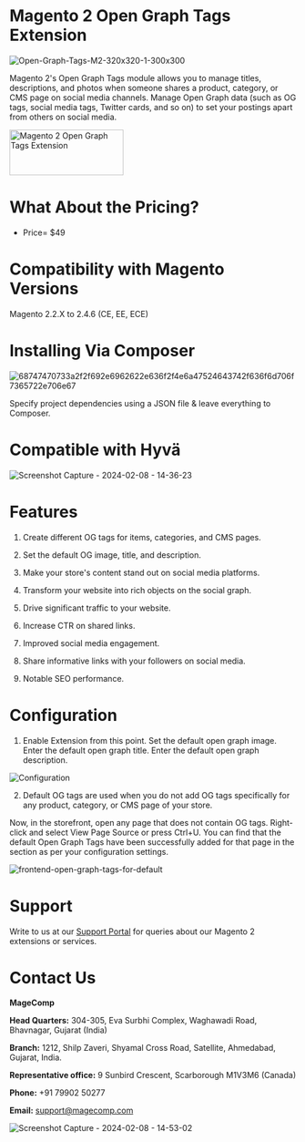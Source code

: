# Magento 2 Open Graph Tags Extension

![Open-Graph-Tags-M2-320x320-1-300x300](https://github.com/patelanny/magento-2-open-graph-tags/assets/121279820/c760e488-a684-4683-a760-03f8c926d846)


Magento 2's Open Graph Tags module allows you to manage titles, descriptions, and photos when someone shares a product, category, or CMS page on social media channels. Manage Open Graph data (such as OG tags, social media tags, Twitter cards, and so on) to set your postings apart from others on social media.

<a href="https://magecomp.com/magento-2-open-graph-tags.html">
<img src="https://camo.githubusercontent.com/f0daed80e54cedb78e21b512762e63e90ee6915af7ff2c58499c865b0e679f93/68747470733a2f2f6d616765636f6d702e636f6d2f6d656469612f627574746f6e2e77656270" alt="Magento 2 Open Graph Tags Extension" width="200" height="80">
</a>

# What About the Pricing?
* Price= $49
  
# Compatibility with Magento Versions
Magento 2.2.X to 2.4.6 (CE, EE, ECE)

# Installing Via Composer

![68747470733a2f2f692e6962622e636f2f4e6a47524643742f636f6d706f7365722e706e67](https://github.com/patelanny/magento-2-easy-coupon-manager/assets/121279820/cd9f4278-852a-4c9e-a5de-d6b96b0b2508)

Specify project dependencies using a JSON file & leave everything to Composer.

# Compatible with Hyvä

![Screenshot Capture - 2024-02-08 - 14-36-23](https://github.com/patelanny/magento-2-easy-coupon-manager/assets/121279820/9d2278de-e0b8-4585-9159-bc77325456e7)

# Features
1. Create different OG tags for items, categories, and CMS pages.

2. Set the default OG image, title, and description.

3. Make your store's content stand out on social media platforms.

4. Transform your website into rich objects on the social graph.

5. Drive significant traffic to your website.

6. Increase CTR on shared links.

7. Improved social media engagement.

8. Share informative links with your followers on social media.

9. Notable SEO performance.

# Configuration
1. Enable Extension from this point. Set the default open graph image. Enter the default open graph title. Enter the default open graph description.
   
![Configuration](https://github.com/patelanny/magento-2-open-graph-tags/assets/121279820/1b3a0ad4-2b54-4a23-aeef-e9922c3e6d0d)

2. Default OG tags are used when you do not add OG tags specifically for any product, category, or CMS page of your store.

Now, in the storefront, open any page that does not contain OG tags. Right-click and select View Page Source or press Ctrl+U. You can find that the default Open Graph Tags have been successfully added for that page in the <head> section as per your configuration settings.

![frontend-open-graph-tags-for-default](https://github.com/patelanny/magento-2-open-graph-tags/assets/121279820/dca432e4-32bf-466f-bf51-6aee09ccba83)

# Support
Write to us at our <a href="https://magecomp.com/support/">Support Portal</a> for queries about our Magento 2 extensions or services.

# Contact Us
**MageComp**

**Head Quarters:** 304-305, Eva Surbhi Complex, Waghawadi Road, Bhavnagar, Gujarat (India)

**Branch:** 1212, Shilp Zaveri, Shyamal Cross Road, Satellite, Ahmedabad, Gujarat, India.

**Representative office:** 9 Sunbird Crescent, Scarborough M1V3M6 (Canada)

**Phone:** +91 79902 50277

**Email:** support@magecomp.com

![Screenshot Capture - 2024-02-08 - 14-53-02](https://github.com/patelanny/magento-2-easy-coupon-manager/assets/121279820/94de763e-31bc-4fb3-b807-6a6108bc5eea)
